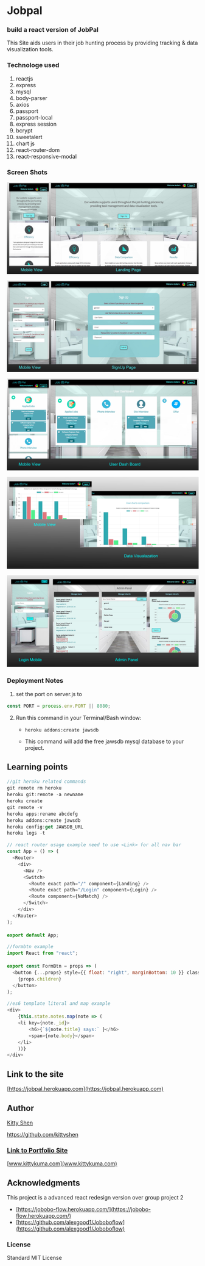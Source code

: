 # Jobpal

### build a react version of JobPal
This Site aids users in their job hunting process by providing tracking & data visualization tools. 

### Technologe used
1. reactjs
2. express
3. mysql
4. body-parser
5. axios
6. passport
7. passport-local
8. express session
9. bcrypt
10. sweetalert
11. chart js
12. react-router-dom
13. react-responsive-modal
 
### Screen Shots
![Landing Page](./client/public/assets/images/ScreenShot/landing.jpg)

![SignUp Page](./client/public/assets/images/ScreenShot/signup.jpg)

![Dash Page](./client/public/assets/images/ScreenShot/dashboard.jpg)

![Chart Page](./client/public/assets/images/ScreenShot/chart.jpg)

![Admin Page](./client/public/assets/images/ScreenShot/admin.jpg)

### Deployment Notes
1. set the port on server.js to
```js
const PORT = process.env.PORT || 8080;
```
2. Run this command in your Terminal/Bash window:

    * `heroku addons:create jawsdb`

    * This command will add the free jawsdb mysql database to your project.

## Learning points

```js
//git heroku related commands
git remote rm heroku
heroku git:remote -a newname
heroku create
git remote -v
heroku apps:rename abcdefg
heroku addons:create jawsdb
heroku config:get JAWSDB_URL
heroku logs -t
```


```js
// react router usage example need to use <Link> for all nav bar
const App = () => (
  <Router>
    <div>
      <Nav />
      <Switch>
        <Route exact path="/" component={Landing} />
        <Route exact path="/Login" component={Login} />
        <Route component={NoMatch} />
      </Switch>
    </div>
  </Router>
);

export default App;
```

```js
//formbtn example
import React from "react";

export const FormBtn = props => (
  <button {...props} style={{ float: "right", marginBottom: 10 }} className="btn btn-success">
    {props.children}
  </button>
);

```

```js
//es6 template literal and map example 
<div>
    {this.state.notes.map(note => (
    <li key={note._id}>
        <h6>{`${note.title} says:` }</h6>
        <span>{note.body}</span>
    </li>
    ))}
</div>
```


## Link to the site
[https://jobpal.herokuapp.com](https://jobpal.herokuapp.com)


## Author 
[Kitty Shen ](https://github.com/kittyshen)

https://github.com/kittyshen

### [Link to Portfolio Site](https://kittyshen.github.io/Portfolio/)
[www.kittykuma.com](www.kittykuma.com)

## Acknowledgments
This project is a advanced react redesign version over group project 2
* [https://jobobo-flow.herokuapp.com/](https://jobobo-flow.herokuapp.com/)
* [https://github.com/alexgood1/Joboboflow](https://github.com/alexgood1/Joboboflow)

### License
Standard MIT License
